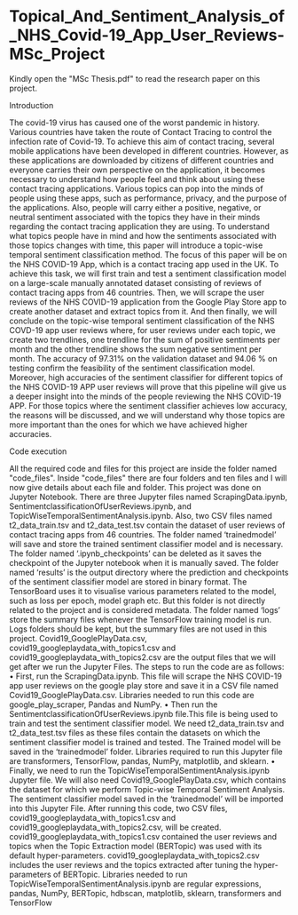 # Topical_And_Sentiment_Analysis_of_NHS_Covid-19_App_User_Reviews-MSc_Project

Kindly open the "MSc Thesis.pdf" to read the research paper on this project.

Introduction

The covid-19 virus has caused one of the worst pandemic in history. Various countries have taken the route of 
Contact Tracing to control the infection rate of Covid-19. To achieve this aim of contact tracing, several mobile 
applications have been developed in different countries. However, as these applications are downloaded by 
citizens of different countries and everyone carries their own perspective on the application, it becomes necessary 
to understand how people feel and think about using these contact tracing applications. Various topics can pop 
into the minds of people using these apps, such as performance, privacy, and the purpose of the applications. Also, 
people will carry either a positive, negative, or neutral sentiment associated with the topics they have in their 
minds regarding the contact tracing application they are using. To understand what topics people have in mind 
and how the sentiments associated with those topics changes with time, this paper will introduce a topic-wise 
temporal sentiment classification method. The focus of this paper will be on the NHS COVID-19 App, which is 
a contact tracing app used in the UK. To achieve this task, we will first train and test a sentiment classification 
model on a large-scale manually annotated dataset consisting of reviews of contact tracing apps from 46 countries. 
Then, we will scrape the user reviews of the NHS COVID-19 application from the Google Play Store app to create 
another dataset and extract topics from it. And then finally, we will conclude on the topic-wise temporal sentiment 
classification of the NHS COVD-19 app user reviews where, for user reviews under each topic, we create two 
trendlines, one trendline for the sum of positive sentiments per month and the other trendline shows the sum 
negative sentiment per month. The accuracy of 97.31% on the validation dataset and 94.06 % on testing confirm 
the feasibility of the sentiment classification model. Moreover, high accuracies of the sentiment classifier for 
different topics of the NHS COVID-19 APP user reviews will prove that this pipeline will give us a deeper insight 
into the minds of the people reviewing the NHS COVID-19 APP. For those topics where the sentiment classifier 
achieves low accuracy, the reasons will be discussed, and we will understand why those topics are more important 
than the ones for which we have achieved higher accuracies.

Code execution

All the required code and files for this project are inside the folder named "code_files". Inside "code_files" there are four folders and ten files and I will now give details about each file and folder. This project was done on 
Jupyter Notebook. There are three Jupyter files named ScrapingData.ipynb,
SentimentclassificationOfUserReviews.ipynb, and TopicWiseTemporalSentimentAnalysis.ipynb. Also, two 
CSV files named t2_data_train.tsv and t2_data_test.tsv contain the dataset of user reviews of contact tracing 
apps from 46 countries. The folder named ‘trainedmodel’ will save and store the trained sentiment classifier 
model and is necessary. The folder named ‘.ipynb_checkpoints’ can be deleted as it saves the checkpoint of 
the Jupyter notebook when it is manually saved. The folder named ‘results’ is the output directory where the 
prediction and checkpoints of the sentiment classifier model are stored in binary format. The TensorBoard 
uses it to visualise various parameters related to the model, such as loss per epoch, model graph etc. But this 
folder is not directly related to the project and is considered metadata. The folder named ‘logs’ store the 
summary files whenever the TensorFlow training model is run. Logs folders should be kept, but the summary 
files are not used in this project. Covid19_GooglePlayData.csv, covid19_googleplaydata_with_topics1.csv
and covid19_googleplaydata_with_topics2.csv are the output files that we will get after we run the Jupyter 
Files.
The steps to run the code are as follows:
• First, run the ScrapingData.ipynb. This file will scrape the NHS COVID-19 app user reviews on the 
google play store and save it in a CSV file named Covid19_GooglePlayData.csv. Libraries needed 
to run this code are google_play_scraper, Pandas and NumPy.
• Then run the SentimentclassificationOfUserReviews.ipynb file.This file is being used to train and 
test the sentiment classifier model. We need t2_data_train.tsv and t2_data_test.tsv files as these files 
contain the datasets on which the sentiment classifier model is trained and tested. The Trained model 
will be saved in the ‘trainedmodel’ folder. Libraries required to run this Jupyter file are transformers, 
TensorFlow, pandas, NumPy, matplotlib, and sklearn.
• Finally, we need to run the TopicWiseTemporalSentimentAnalysis.ipynb Jupyter file. We will also 
need Covid19_GooglePlayData.csv, which contains the dataset for which we perform Topic-wise 
Temporal Sentiment Analysis. The sentiment classifier model saved in the ‘trainedmodel’ will be 
imported into this Jupyter File. After running this code, two CSV files,
covid19_googleplaydata_with_topics1.csv and covid19_googleplaydata_with_topics2.csv, will be 
created. covid19_googleplaydata_with_topics1.csv contained the user reviews and topics when the 
Topic Extraction model (BERTopic) was used with its default hyper-parameters. 
covid19_googleplaydata_with_topics2.csv includes the user reviews and the topics extracted after 
tuning the hyper-parameters of BERTopic. Libraries needed to run 
TopicWiseTemporalSentimentAnalysis.ipynb are regular expressions, pandas, NumPy, BERTopic, 
hdbscan, matplotlib, sklearn, transformers and TensorFlow